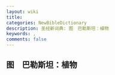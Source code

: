 ```yaml
---
layout: wiki
title: 
categories: NewBibleDictionary
description: 圣经新词典: 图　巴勒斯坦：植物
keywords: , 
comments: false
---
```


## 图　巴勒斯坦：植物












